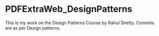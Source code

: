 # PDFExtraWeb_DesignPatterns
This is my work on the Design Patterns Course by Rahul Shetty. Commits are as per Design patterns.
